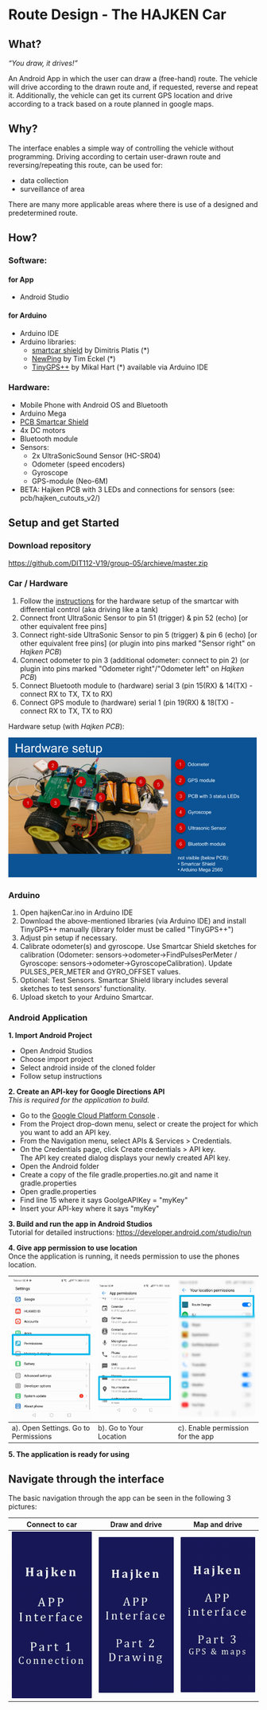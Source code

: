 # Route Design - The HAJKEN Car

<html <target="_blank" rel="noopener noreferrer" href="https://youtu.be/X-CesTomLoQ" <img src="images/YouTubeLink.png" class="w3-round" width="700"></html>

## What?

<i>“You draw, it drives!”</i>

An Android App in which the user can draw a (free-hand) route. The vehicle will drive according to the drawn route and, if requested, reverse and repeat it. Additionally, the vehicle can get its current GPS location and drive according to a track based on a route planned in google maps.

## Why?
The interface enables a simple way of controlling the vehicle without programming. Driving according to certain user-drawn route and reversing/repeating this route, can be used for:
* data collection 
* surveillance of area

There are many more applicable areas where there is use of a designed and predetermined route.

## How?
### Software:
#### for App
* Android Studio

#### for Arduino
* Arduino IDE
* Arduino libraries:
  * <a href="https://github.com/platisd/smartcar_shield">smartcar shield</a> by Dimitris Platis (*)
  * <a href="https://playground.arduino.cc/Code/NewPing/">NewPing</a> by Tim Eckel (*)
  * <a href="http://arduiniana.org/libraries/tinygpsplus/">TinyGPS++</a> by Mikal Hart
  (*) available via Arduino IDE  

### Hardware:
* Mobile Phone with Android OS and Bluetooth
* Arduino Mega
*  <a href="https://github.com/platisd/smartcar_shield/tree/master/extras/eagle/smartcar_shield">PCB Smartcar Shield</a>
* 4x DC motors
* Bluetooth module
* Sensors:
	* 2x UltraSonicSound Sensor (HC-SR04)
	* Odometer (speed encoders)
	* Gyroscope
	* GPS-module (Neo-6M)
* BETA: Hajken PCB with 3 LEDs and connections for sensors (see: pcb/hajken_cutouts_v2/)

## Setup and get Started

### Download repository
https://github.com/DIT112-V19/group-05/archieve/master.zip

### Car / Hardware
1. Follow the <a href="https://www.hackster.io/platisd/getting-started-with-the-smartcar-platform-1648ad">instructions</a> for the hardware setup of the smartcar with differential control (aka driving like a tank) 
2. Connect front UltraSonic Sensor to pin 51 (trigger) & pin 52 (echo) [or other equivalent free pins]
3. Connect right-side UltraSonic Sensor to pin 5 (trigger) & pin 6 (echo) [or other equivalent free pins] (or plugin into pins marked "Sensor right" on *Hajken PCB*)
4. Connect odometer to pin 3 (additional odometer: connect to pin 2) (or plugin into pins marked "Odometer right"/"Odometer left" on *Hajken PCB*)
5. Connect Bluetooth module to (hardware) serial 3 (pin 15(RX) & 14(TX) - connect RX to TX, TX to RX)
6. Connect GPS module to (hardware) serial 1 (pin 19(RX) & 18(TX) - connect RX to TX, TX to RX)

Hardware setup (with *Hajken PCB*):
<html>  <img src="images/hardware-setup.png" class="center" width="500"> </html>

### Arduino
1. Open hajkenCar.ino in Arduino IDE
2. Download the above-mentioned libraries (via Arduino IDE) and install TinyGPS++ manually (library folder must be called "TinyGPS++")
3. Adjust pin setup if necessary. 
4. Calibrate odometer(s) and gyroscope. Use Smartcar Shield sketches for calibration (Odometer: sensors->odometer->FindPulsesPerMeter / Gyroscope: sensors->odometer->GyroscopeCalibration). Update PULSES_PER_METER and GYRO_OFFSET values.
5. Optional: Test Sensors. Smartcar Shield library includes several sketches to test sensors' functionality.
6. Upload sketch to your Arduino Smartcar.

### Android Application

**1. Import Android Project**
* Open Android Studios
* Choose import project
* Select android inside of the cloned folder
* Follow setup instructions

**2. Create an API-key for Google Directions API** <br />
*This is required for the application to build.*<br />
* Go to the <a href="https://cloud.google.com/console/google/maps-apis/overview">Google Cloud Platform Console</a> .
* From the Project drop-down menu, select or create the project for which you want to add an API key.
* From the  Navigation menu, select APIs & Services > Credentials.
* On the Credentials page, click Create credentials > API key. <br />
The API key created dialog displays your newly created API key.
* Open the Android folder
* Create a copy of the file gradle.properties.no.git and name it gradle.properties
* Open gradle.properties
* Find line 15 where it says GoolgeAPIKey = "myKey"
* Insert your API-key where it says "myKey"

**3. Build and run the app in Android Studios** <br />
Tutorial for detailed instructions: https://developer.android.com/studio/run

**4. Give app permission to use location** <br />
Once the application is running, it needs permission to use the phones location.

| <html>  <img src="images/settings.png" class="w3-round" width="250"> </html> |   <html>  <img src="images/settings-appPermissions.png" class="w3-round" width="250"> </html> |   <html>  <img src="images/settings-localPermissions.png" class="w3-round" width="250"> </html> |
 | --- | --- | --- |
| a). Open Settings. Go to Permissions | b). Go to Your Location | c). Enable permission for the app |

**5. The application is ready for using**

## Navigate through the interface

The basic navigation through the app can be seen in the following 3 pictures:

| Connect to car | Draw and drive | Map and drive |
  | --- | --- | --- |
| <html>  <img src="images/Interface_Part1.gif" class="w3-round" width="250"> </html> |  <html>  <img src="images/Interface_Part2.gif" class="w3-round" width="250"> </html> |   <html>  <img src="images/Interface_Part3.gif" class="w3-round" width="250"> </html> |
 


